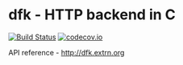 # dfk - HTTP backend in C
[![Build Status](https://travis-ci.org/ivochkin/dfk.svg?branch=master)](https://travis-ci.org/isn-/dfk)
[![codecov.io](https://codecov.io/github/ivochkin/dfk/coverage.svg?branch=master)](https://codecov.io/github/isn-/dfk?branch=master)

API reference - http://dfk.extrn.org

